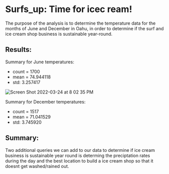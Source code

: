 # Surfs_up: Time for icec ream!

The purpose of the analysis is to determine the temperature data for the months of June and December in Oahu, in order to determine if the surf and ice cream shop business is sustainable year-round.

## Results:

Summary for June temperatures:
* count = 1700
* mean = 74.944118
* std: 3.257417

![Screen Shot 2022-03-24 at 8 02 35 PM](https://user-images.githubusercontent.com/93875400/160029145-e2008069-505b-40c0-b8f2-b9e801be8bed.png)

Summary for December temperatures:
* count = 1517
* mean = 71.041529
* std: 3.745920

## Summary:

Two additional queries we can add to our data to determine if ice cream business is sustainable year round is determing the preciptation rates during the day and the best location to build a ice cream shop so that it doesnt get washed/rained out.
